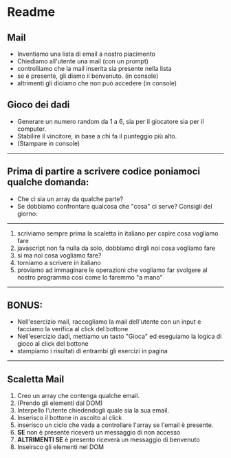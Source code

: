 # Readme

## Mail

- Inventiamo una lista di email a nostro piacimento
- Chiediamo all'utente una mail (con un prompt)
- controlliamo che la mail inserita sia presente nella lista
- se è presente, gli diamo il benvenuto. (in console)
- altrimenti gli diciamo che non può accedere (in console)

## Gioco dei dadi

- Generare un numero random da 1 a 6, sia per il giocatore sia per il computer.
- Stabilire il vincitore, in base a chi fa il punteggio più alto.
- (Stampare in console)
<hr>

## Prima di partire a scrivere codice poniamoci qualche domanda:

- Che ci sia un array da qualche parte?
- Se dobbiamo confrontare qualcosa che "cosa" ci serve? Consigli del giorno:
<hr>

1. scriviamo sempre prima la scaletta in italiano per capire cosa vogliamo fare
2. javascript non fa nulla da solo, dobbiamo dirgli noi cosa vogliamo fare
3. si ma noi cosa vogliamo fare?
4. torniamo a scrivere in italiano
5. proviamo ad immaginare le operazioni che vogliamo far svolgere al nostro
programma così come lo faremmo "a mano"
<hr>

## BONUS:

- Nell'esercizio mail, raccogliamo la mail dell'utente con un input e facciamo
  la verifica al click del bottone
- Nell'esercizio dadi, mettiamo un tasto "Gioca" ed eseguiamo la logica di gioco
  al click del bottone
- stampiamo i risultati di entrambi gli esercizi in pagina
<hr>

## Scaletta Mail

1. Creo un array che contenga qualche email.
1. (Prendo gli elementi dal DOM)
1. Interpello l'utente chiedendogli quale sia la sua email.
1. Inserisco il bottone in ascolto al click
1. inserisco un ciclo che vada a controllare l'array se l'email è presente.
1. **SE** non è presente riceverà un messaggio di non accesso
1. **ALTRIMENTI SE** è presento riceverà un messaggio di benvenuto
1. Inseirsco gli elementi nel DOM
